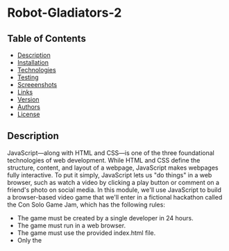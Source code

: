 # Robot-Gladiators-2

## Table of Contents
* [Description](#description)
* [Installation](#installation)
* [Technologies](#technologies)
* [Testing](#testing)
* [Screeenshots](#screenshots)
* [Links](#links)
* [Version](#version)
* [Authors](#authors)
* [License](#license)

## Description
JavaScript—along with HTML and CSS—is one of the three foundational technologies of web development. While HTML and CSS define the structure, content, and layout of a webpage, JavaScript makes webpages fully interactive. To put it simply, JavaScript lets us "do things" in a web browser, such as watch a video by clicking a play button or comment on a friend's photo on social media.  In this module, we'll use JavaScript to build a browser-based video game that we'll enter in a fictional hackathon called the Con Solo Game Jam, which has the following rules:
- The game must be created by a single developer in 24 hours.
- The game must run in a web browser.
- The game must use the provided index.html file.
- Only the <title> element of index.html may be changed.
- Participants cannot use CSS.
- All game code must be contained in the game.js JavaScript file.
- Extra points will be given for high-quality code

We will learn how to do the following:

- Communicate with the game player by using JavaScript functions.
- Assign and manipulate data using JavaScript variables and operators.
- Control the flow of the application by managing conditional statements.

The Game will work as follows:
- The game will prompt the player to name their robot.
- The player's robot will be initialized with the following properties:
-- 100 health points
-- 10 attack points
-- 10 money points
- The player's opponent, Roborto, will be initialized with the following properties:
-- 50 health points
-- 12 attack points
- The game will display "Welcome to Robot Gladiators!"
- The game will prompt the player to either fight the round or skip it.
- If the player chooses to skip:
-- A penalty of 10 money points will be deducted from the player's robot.
-- The game will end.
- If the player chooses to fight:
- The player's robot will attack Roborto, and the player-robot's attack points will be deducted from Roborto's health points.
- The game will display Roborto's remaining health points.
- Roborto will attack the player's robot, and Roberto's attack points will be deducted from the player's robot's health points.
- The game will display the player-robot's remaining health points.
- The game will end.

## Installation
There are no technologies that need to be installed for this application.

## Technologies
- HTML
- Javascript
- ChromeDev Tools

## Testing
There are no testing dependencies for this application.

## Links
GitHub Repo
https://github.com/rprice000/robot-gladiators-2

Deployed GitHub Page


## Version
- 2.0.0

## Authors
- Reagan Price
- GitHub Account: rprice000
- Email: rtprice21@gmail.com

## License
This project is licensed under the Rice Univserity Full Stack Web Developer Bootcamp.